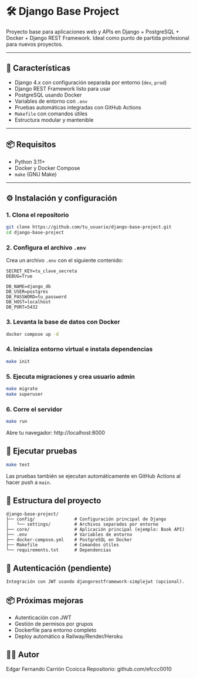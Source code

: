 # 🛠️ Django Base Project

Proyecto base para aplicaciones web y APIs en Django + PostgreSQL + Docker + Django REST Framework. Ideal como punto de partida profesional para nuevos proyectos.

---

## 🚀 Características

- Django 4.x con configuración separada por entorno (`dev`, `prod`)
- Django REST Framework listo para usar
- PostgreSQL usando Docker
- Variables de entorno con `.env`
- Pruebas automáticas integradas con GitHub Actions
- `Makefile` con comandos útiles
- Estructura modular y mantenible

---

## 📦 Requisitos

- Python 3.11+
- Docker y Docker Compose
- `make` (GNU Make)

---

## ⚙️ Instalación y configuración

### 1. Clona el repositorio

```bash
git clone https://github.com/tu_usuario/django-base-project.git
cd django-base-project
```


### 2. Configura el archivo `.env`

Crea un archivo `.env` con el siguiente contenido:

```
SECRET_KEY=tu_clave_secreta
DEBUG=True

DB_NAME=django_db
DB_USER=postgres
DB_PASSWORD=tu_password
DB_HOST=localhost
DB_PORT=5432
```

### 3. Levanta la base de datos con Docker

```bash
docker compose up -d
```

### 4. Inicializa entorno virtual e instala dependencias

```bash
make init
```

### 5. Ejecuta migraciones y crea usuario admin

```bash
make migrate
make superuser
```

### 6. Corre el servidor

```bash
make run
```

Abre tu navegador: http://localhost:8000 

## 🧪 Ejecutar pruebas
```bash
make test
```

Las pruebas también se ejecutan automáticamente en GitHub Actions al hacer push a `main`.

## 📁 Estructura del proyecto
```
django-base-project/
├── config/               # Configuración principal de Django
│   └── settings/         # Archivos separados por entorno
├── core/                 # Aplicación principal (ejemplo: Book API)
├── .env                  # Variables de entorno
├── docker-compose.yml    # PostgreSQL en Docker
├── Makefile              # Comandos útiles
└── requirements.txt      # Dependencias
```

## 🔐 Autenticación (pendiente)
```
Integración con JWT usando djangorestframework-simplejwt (opcional).
```

## 📦 Próximas mejoras
- Autenticación con JWT
- Gestión de permisos por grupos
- Dockerfile para entorno completo
- Deploy automático a Railway/Render/Heroku

## 🧑‍💻 Autor
Edgar Fernando Carrión Ccoicca
Repositorio: github.com/efccc0010